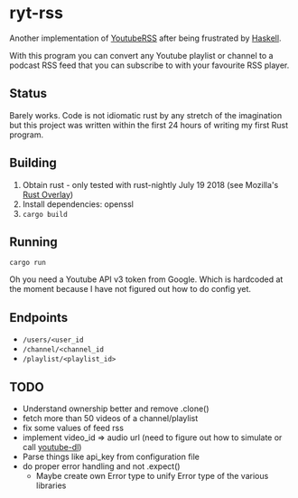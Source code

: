 # ryt-rss
Another implementation of [YoutubeRSS](https://github.com/JohnAZoidberg/youtuberss) after being frustrated by [Haskell](https://github.com/JohnAZoidberg/hyt-rss).

With this program you can convert any Youtube playlist or channel to a podcast RSS feed that you can subscribe to with your favourite RSS player.

## Status
Barely works. Code is not idiomatic rust by any stretch of the imagination but this project was written within the first 24 hours of writing my first Rust program.

## Building
1. Obtain rust - only tested with rust-nightly July 19 2018 (see Mozilla's [Rust Overlay](https://github.com/mozilla/nixpkgs-mozilla/blob/master/rust-overlay.nix))
2. Install dependencies: openssl
3. `cargo build`

## Running
`cargo run`

Oh you need a Youtube API v3 token from Google. Which is hardcoded at the moment because I have not figured out how to do config yet.

## Endpoints
- `/users/<user_id`
- `/channel/<channel_id`
- `/playlist/<playlist_id>`

## TODO
- Understand ownership better and remove .clone()
- fetch more than 50 videos of a channel/playlist
- fix some values of feed rss
- implement video_id => audio url (need to figure out how to simulate or call [youtube-dl](https://github.com/rg3/youtube-dl))
- Parse things like api_key from configuration file
- do proper error handling and not .expect()
  - Maybe create own Error type to unify Error type of the various libraries
